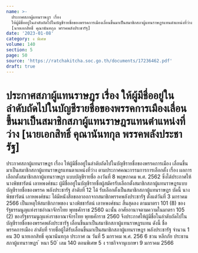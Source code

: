 ```yaml
---
name: >-
  ประกาศสภาผู้แทนราษฎร เรื่อง
  ให้ผู้มีชื่ออยู่ในลำดับถัดไปในบัญชีรายชื่อของพรรคการเมืองเลื่อนขึ้นมาเป็นสมาชิกสภาผู้แทนราษฎรแทนตำแหน่งที่ว่าง
  [นายเอกสิทธิ์ คุณานันทกุล พรรคพลังประชารัฐ]
date: '2023-01-08'
category: ง พิเศษ
volume: 140
section: 5
page: 50
source: 'https://ratchakitcha.soc.go.th/documents/17236462.pdf'
draft: true
---
```


# ประกาศสภาผู้แทนราษฎร เรื่อง ให้ผู้มีชื่ออยู่ในลำดับถัดไปในบัญชีรายชื่อของพรรคการเมืองเลื่อนขึ้นมาเป็นสมาชิกสภาผู้แทนราษฎรแทนตำแหน่งที่ว่าง [นายเอกสิทธิ์ คุณานันทกุล พรรคพลังประชารัฐ]

ประกาศสภาผู้แทนราษฎร เรื่อง ให้ผู้มีชื่ออยู่ในลำดับถัดไปในบัญชีรายชื่อของพรรคการเมือง เลื่อนขึ้นมาเป็นสมาชิกสภาผู้แทนราษฎรแทนตาแหน่งที่ว่าง ตามประกาศคณะกรรมการการเลือกตั้ง เรื่อง ผลการเลือกตั้งสมาชิกสภาผู้แทนราษฎร แบบบัญชีรายชื่อ ลงวันที่ 8 พฤษภาคม พ.ศ. 2562 ซึ่งได้ประกาศให้ นางพิชชารัตน์ เลาหพงศ์ชนะ ผู้มีชื่ออยู่ในบัญชีรายชื่อผู้สมัครรับเลือกตั้งสมาชิกสภาผู้แทนราษฎรแบบบัญชีรายชื่อของพรรค พลังประชารัฐ ลำดับที่ 12 ได้ รับเลือกตั้งเป็นสมาชิกสภาผู้แทนราษฎร บัดนี้ นางพิชชารัตน์ เลาหพงศ์ชนะ ได้มีหนังสือขอลาออกจากสมาชิกพรรคพลังประชารัฐ ตั้งแต่วันที่ 3 มกราคม 2566 เป็นเหตุให้สมาชิกภาพของ นางพิชชารัตน์ เลาหพงศ์ชนะ สิ้นสุดลง ตามมาตรา 101 (8) ของรัฐธรรมนูญแห่งราชอำณาจักรไทย พุทธศักราช 2560 ฉะนั้น อาศัยอานาจตามความในมาตรา 105 (2) ของรัฐธรรมนูญแห่งราชอาณาจักรไทย พุทธศักราช 2560 จึงประกาศให้ผู้มีชื่อในลำดับถัดไปในบัญชีรายชื่อของพรรคพลังประชารัฐ เลื่อนขึ้นมาเป็นสมาชิกสภาผู้แทนราษฎรแทน ดังนี้ ชื่อพรรคการเมือง ลำดับที่ รายชื่อผู้ได้รับเลื่อนขึ้นมาเป็นสมาชิกสภาผู้แทนราษฎร พลังประชารัฐ จำนวน 1 คน 30 นายเอกสิทธิ์ คุณานันทกุล ประกาศ ณ วันที่ 5 มกราคม พ.ศ. 256 6 ชวน หลีกภัย ประธานสภาผู้แทนราษฎร ้ หนา 50 ่ เลม 140 ตอนพิเศษ 5 ง ราชกิจจานุเบกษา 9 มกราคม 2566
